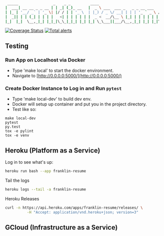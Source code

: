 ```bash
 _____                _    _ _         ____
|  ___| __ __ _ _ __ | | _| (_)_ __   |  _ \ ___  ___ _   _ _ __ ___   ___
| |_ | '__/ _` | '_ \| |/ / | | '_ \  | |_) / _ \/ __| | | | '_ ` _ \ / _ \
|  _|| | | (_| | | | |   <| | | | | | |  _ <  __/\__ \ |_| | | | | | |  __/
|_|  |_|  \__,_|_| |_|_|\_\_|_|_| |_| |_| \_\___||___/\__,_|_| |_| |_|\___|

```

[![Coverage Status](https://coveralls.io/repos/github/theDevilsVoice/franklin-resume/badge.svg?branch=master)](https://coveralls.io/github/theDevilsVoice/franklin-resume?branch=master)
[![Total alerts](https://img.shields.io/lgtm/alerts/g/theDevilsVoice/franklin-resume.svg?logo=lgtm&logoWidth=18)](https://lgtm.com/projects/g/theDevilsVoice/franklin-resume/alerts/)

## Testing

### Run App on Localhost via Docker

- Type 'make local' to start the docker environment.
- Navigate to [http://0.0.0.0:5000/](http://0.0.0.0:5000/)

### Create Docker Instance to Log in and Run `pytest`

- Type 'make local-dev' to build dev env.
- Docker will setup up container and put you in the project directory.
- Test like so:

```fish
make local-dev
pytest
py.test
tox -e pylint
tox -e venv
```

## Heroku (Platform as a Service)

Log in to see what's up:

```bash
heroku run bash --app franklin-resume
```

Tail the logs

```bash
heroku logs --tail -a franklin-resume
```

Heroku Releases

```bash
curl -n https://api.heroku.com/apps/franklin-resume/releases/ \
          -H "Accept: application/vnd.heroku+json; version=3"
```

## GCloud (Infrastructure as a Service)
